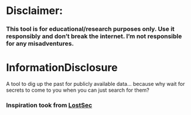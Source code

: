 # **Disclaimer:**
### This tool is for educational/research purposes only. Use it responsibly and don’t break the internet. I’m not responsible for any misadventures.


# InformationDisclosure
A tool to dig up the past for publicly available data... because why wait for secrets to come to you when you can just search for them?

### Inspiration took from [LostSec](https://www.youtube.com/@lostsecc)
